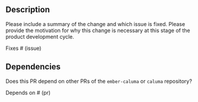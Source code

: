 ## Description

Please include a summary of the change and which issue is fixed. Please provide the motivation for why this change is necessary at this stage of the product development cycle.

Fixes # (issue)

## Dependencies

Does this PR depend on other PRs of the `ember-caluma` or `caluma` repository?

Depends on # (pr)
